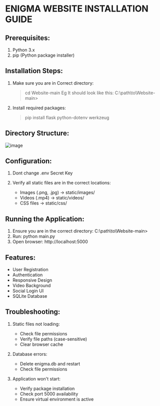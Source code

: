 ENIGMA WEBSITE INSTALLATION GUIDE
================================

Prerequisites:
-------------
1. Python 3.x
2. pip (Python package installer)

Installation Steps:
------------------
1. Make sure you are in Correct directory:
   >cd Website-main
   >Eg  It should look like this: C:\path\to\Website-main>

2. Install required packages:
   > pip install flask python-dotenv werkzeug

Directory Structure:
------------------
![image](https://github.com/user-attachments/assets/e75050a1-2fc4-4c83-8871-3d9bd044076f)


Configuration:
-------------
1. Dont change .env Secret Key

2. Verify all static files are in the correct locations:
   - Images (.png, .jpg) → static/images/
   - Videos (.mp4) → static/videos/
   - CSS files → static/css/

Running the Application:
----------------------
1. Ensure you are in the correct directory: C:\path\to\Website-main>
2. Run: python main.py
3. Open browser: http://localhost:5000

Features:
---------
- User Registration
- Authentication
- Responsive Design
- Video Background
- Social Login UI
- SQLite Database

Troubleshooting:
---------------
1. Static files not loading:
   - Check file permissions
   - Verify file paths (case-sensitive)
   - Clear browser cache

2. Database errors:
   - Delete enigma.db and restart
   - Check file permissions

3. Application won't start:
   - Verify package installation
   - Check port 5000 availability
   - Ensure virtual environment is active
